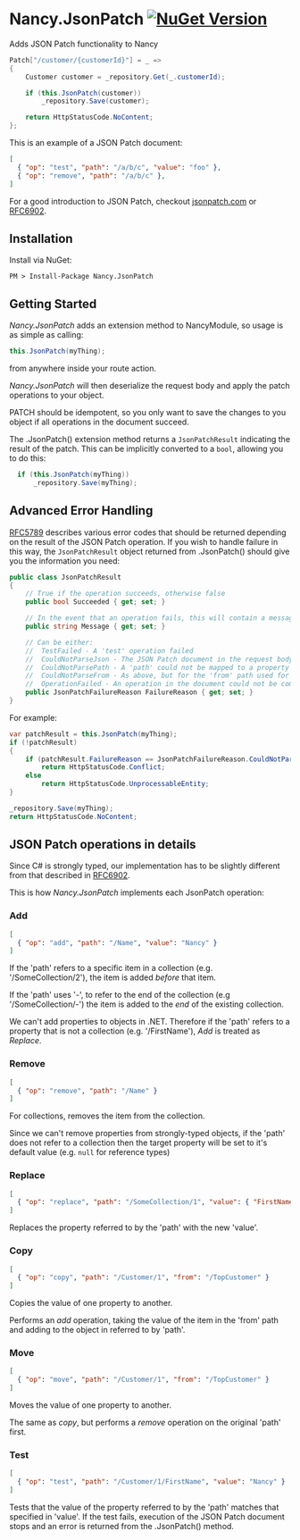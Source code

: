 # Nancy.JsonPatch [![NuGet Version](https://img.shields.io/nuget/v/Nancy.JsonPatch.svg?style=flat)](https://www.nuget.org/packages/Nancy.JsonPatch/)

Adds JSON Patch functionality to Nancy

```csharp
Patch["/customer/{customerId}"] = _ =>
{
    Customer customer = _repository.Get(_.customerId);

    if (this.JsonPatch(customer))
        _repository.Save(customer);

    return HttpStatusCode.NoContent;
};
```

This is an example of a JSON Patch document:

```json
[
  { "op": "test", "path": "/a/b/c", "value": "foo" },
  { "op": "remove", "path": "/a/b/c" },
]
```

For a good introduction to JSON Patch, checkout [jsonpatch.com](http://jsonpatch.com/) or [RFC6902](http://tools.ietf.org/html/rfc6902).

## Installation

Install via NuGet:

```
PM > Install-Package Nancy.JsonPatch
```

## Getting Started

*Nancy.JsonPatch* adds an extension method to NancyModule, so usage is as simple as calling:
```csharp
this.JsonPatch(myThing);
```
from anywhere inside your route action.

*Nancy.JsonPatch* will then deserialize the request body and apply the patch operations to your object.

PATCH should be idempotent, so you only want to save the changes to you object if all operations in the document succeed. 

The .JsonPatch() extension method returns a `JsonPatchResult` indicating the result of the patch. This can be implicitly converted to a `bool`, allowing you to do this:

```csharp
  if (this.JsonPatch(myThing))
      _repository.Save(myThing);
```

## Advanced Error Handling

[RFC5789](http://tools.ietf.org/html/rfc5789#section-2.2) describes various error codes that should be returned depending on the result of the JSON Patch operation.
If you wish to handle failure in this way, the `JsonPatchResult` object returned from .JsonPatch() should give you the information you need:

```csharp
public class JsonPatchResult
{
    // True if the operation succeeds, otherwise false
    public bool Succeeded { get; set; }

    // In the event that an operation fails, this will contain a message describing the failure
    public string Message { get; set; }

    // Can be either:
    //  TestFailed - A 'test' operation failed
    //  CouldNotParseJson - The JSON Patch document in the request body is invalid
    //  CouldNotParsePath - A 'path' could not be mapped to a property on the object being patched
    //  CouldNotParseFrom - As above, but for the 'from' path used for copy/move operations
    //  OperationFailed - An operation in the document could not be completed (see the Message for details)
    public JsonPatchFailureReason FailureReason { get; set; }
}
```

For example:

```csharp
var patchResult = this.JsonPatch(myThing);
if (!patchResult)
{
    if (patchResult.FailureReason == JsonPatchFailureReason.CouldNotParsePath)
        return HttpStatusCode.Conflict;
    else
        return HttpStatusCode.UnprocessableEntity;
}

_repository.Save(myThing);
return HttpStatusCode.NoContent;

```


## JSON Patch operations in details

Since C# is strongly typed, our implementation has to be slightly different from that described in [RFC6902](http://tools.ietf.org/html/rfc6902).

This is how *Nancy.JsonPatch* implements each JsonPatch operation:

### Add

```json
[
  { "op": "add", "path": "/Name", "value": "Nancy" }
]
```

If the 'path' refers to a specific item in a collection (e.g. '/SomeCollection/2'), the item is added _before_ that item.

If the 'path' uses '-', to refer to the end of the collection (e.g '/SomeCollection/-') the item is added to the _end_ of the existing collection.

We can't add properties to objects in .NET. Therefore if the 'path' refers to a property that is not a collection (e.g. '/FirstName'), *Add* is treated as *Replace*.

### Remove

```json
[
  { "op": "remove", "path": "/Name" }
]
```

For collections, removes the item from the collection.

Since we can't remove properties from strongly-typed objects, if the 'path' does not refer to a collection then the target property will be set to it's default value (e.g. `null` for reference types)

### Replace

```json
[
  { "op": "replace", "path": "/SomeCollection/1", "value": { "FirstName" : "Nancy"  } }
]
```

Replaces the property referred to by the 'path' with the new 'value'.


### Copy

```json
[
  { "op": "copy", "path": "/Customer/1", "from": "/TopCustomer" }
]
```

Copies the value of one property to another.

Performs an *add* operation, taking the value of the item in the 'from' path and adding to the object in referred to by 'path'.

### Move

```json
[
  { "op": "move", "path": "/Customer/1", "from": "/TopCustomer" }
]
```

Moves the value of one property to another.

The same as *copy*, but performs a *remove* operation on the original 'path' first.

### Test

```json
[
  { "op": "test", "path": "/Customer/1/FirstName", "value": "Nancy" }
]
```

Tests that the value of the property referred to by the 'path' matches that specified in 'value'.
If the test fails, execution of the JSON Patch document stops and an error is returned from the .JsonPatch() method.
